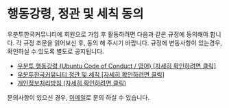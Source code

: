 # 행동강령, 정관 및 세칙 동의

우분투한국커뮤니티에 회원으로 가입 후 활동하려면 다음과 같은 규정에 동의해야 합니다. 각 규정 조문을 읽어보신 후, 동의 해 주시기 바랍니다. 
규정에 변동사항이 있는경우, 확인하실 수 있도록 별도로 공지됩니다.

- [우분투 행동강령 (Ubuntu Code of Conduct / 영어) [자세히 확인하려면 클릭]](https://ubuntu.com/community/governance/code-of-conduct)
- [우분투한국커뮤니티 정관 및 세칙 [자세히 확인하려면 클릭]](https://disclosures.ubuntu-kr.org/legal/)
- [개인정보처리방침 (자세히 확인하려면 클릭)](https://disclosures.ubuntu-kr.org/privacy-policy/online/)

문의사항이 있으신 경우, [이메일](mailto:contact@ubuntu-kr.org)로 문의 하실 수 있습니다.
